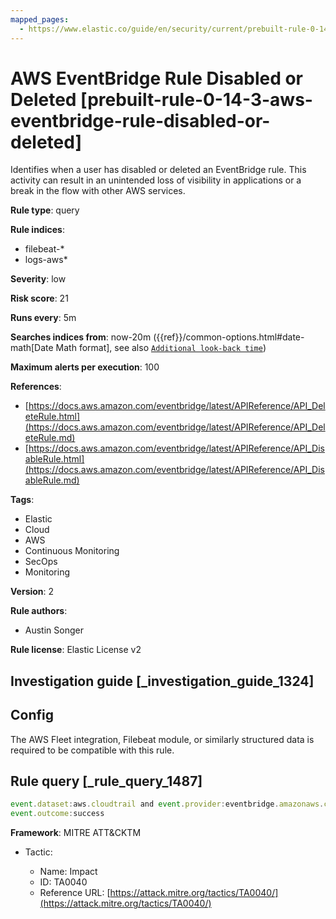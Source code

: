 ```yaml
---
mapped_pages:
  - https://www.elastic.co/guide/en/security/current/prebuilt-rule-0-14-3-aws-eventbridge-rule-disabled-or-deleted.html
---
```


# AWS EventBridge Rule Disabled or Deleted [prebuilt-rule-0-14-3-aws-eventbridge-rule-disabled-or-deleted]

Identifies when a user has disabled or deleted an EventBridge rule. This activity can result in an unintended loss of visibility in applications or a break in the flow with other AWS services.

**Rule type**: query

**Rule indices**:

* filebeat-*
* logs-aws*

**Severity**: low

**Risk score**: 21

**Runs every**: 5m

**Searches indices from**: now-20m ({{ref}}/common-options.html#date-math[Date Math format], see also [`Additional look-back time`](docs-content://solutions/security/detect-and-alert/create-detection-rule.md#rule-schedule))

**Maximum alerts per execution**: 100

**References**:

* [https://docs.aws.amazon.com/eventbridge/latest/APIReference/API_DeleteRule.html](https://docs.aws.amazon.com/eventbridge/latest/APIReference/API_DeleteRule.md)
* [https://docs.aws.amazon.com/eventbridge/latest/APIReference/API_DisableRule.html](https://docs.aws.amazon.com/eventbridge/latest/APIReference/API_DisableRule.md)

**Tags**:

* Elastic
* Cloud
* AWS
* Continuous Monitoring
* SecOps
* Monitoring

**Version**: 2

**Rule authors**:

* Austin Songer

**Rule license**: Elastic License v2

## Investigation guide [_investigation_guide_1324]

## Config

The AWS Fleet integration, Filebeat module, or similarly structured data is required to be compatible with this rule.

## Rule query [_rule_query_1487]

```js
event.dataset:aws.cloudtrail and event.provider:eventbridge.amazonaws.com and event.action:(DeleteRule or DisableRule) and
event.outcome:success
```

**Framework**: MITRE ATT&CKTM

* Tactic:

    * Name: Impact
    * ID: TA0040
    * Reference URL: [https://attack.mitre.org/tactics/TA0040/](https://attack.mitre.org/tactics/TA0040/)



